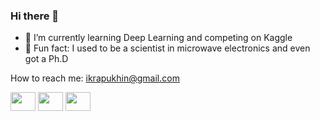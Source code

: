 ### Hi there 👋 
- 🤖 I’m currently learning Deep Learning and competing on Kaggle
- 📡 Fun fact: I used to be a scientist in microwave electronics and even got a Ph.D

How to reach me: ikrapukhin@gmail.com

<!-- <h3 align="left">My links:</h3> -->
<p align="left">
<a href="https://t.me/krapukhin" target="blank"><img align="center" src="https://cdn.jsdelivr.net/npm/simple-icons@3.0.1/icons/telegram.svg" alt="" height="30" width="40" /></a>
<a href="https://www.kaggle.com/krapukhin/" target="blank"><img align="center" src="https://cdn.jsdelivr.net/npm/simple-icons@3.0.1/icons/kaggle.svg" alt="" height="30" width="40" /></a>
<a href="https://twitter.com/dkrapukhin" target="blank"><img align="center" src="https://cdn.jsdelivr.net/npm/simple-icons@3.0.1/icons/twitter.svg" alt="" height="30" width="40" /></a>
</p>
